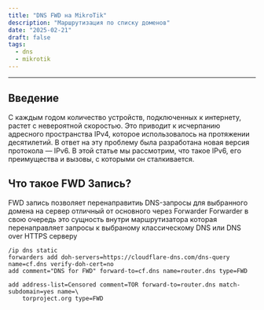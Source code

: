 ```yaml
---
title: "DNS FWD на MikroTik"
description: "Маршрутизация по списку доменов"
date: "2025-02-21"
draft: false
tags:
  - dns
  - mikrotik
---
```


---

## Введение

С каждым годом количество устройств, подключенных к интернету, растет с невероятной скоростью. Это приводит к исчерпанию адресного пространства IPv4, которое использовалось на протяжении десятилетий. В ответ на эту проблему была разработана новая версия протокола — IPv6. В этой статье мы рассмотрим, что такое IPv6, его преимущества и вызовы, с которыми он сталкивается.

## Что такое FWD Запись?

FWD запись позволяет перенаправитиь DNS-запросы для выбранного домена на сервер отличный от основного через Forwarder
Forwarder в свою очередь это сущность внутри маршрутизатора которая перенаправляет запросы к выбраному классическому DNS или DNS over HTTPS серверу
```
/ip dns static
forwarders add doh-servers=https://cloudflare-dns.com/dns-query name=cf.dns verify-doh-cert=no
add comment="DNS for FWD" forward-to=cf.dns name=router.dns type=FWD

add address-list=Censored comment=TOR forward-to=router.dns match-subdomain=yes name=\
    torproject.org type=FWD
```


